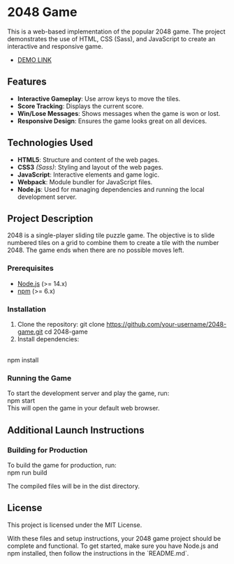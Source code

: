 # 2048 Game

<p>This is a web-based implementation of the popular 2048 game. The project demonstrates the use of HTML, CSS (Sass), and JavaScript to create an interactive and responsive game.</p>

- [DEMO LINK](https://pokhvalenkos.github.io/2048-game/)

## Features

- **Interactive Gameplay**: Use arrow keys to move the tiles.
- **Score Tracking**: Displays the current score.
- **Win/Lose Messages**: Shows messages when the game is won or lost.
- **Responsive Design**: Ensures the game looks great on all devices.

## Technologies Used

- **HTML5**: Structure and content of the web pages.
- **CSS3** _(Sass)_: Styling and layout of the web pages.
- **JavaScript**: Interactive elements and game logic.
- **Webpack**: Module bundler for JavaScript files.
- **Node.js**: Used for managing dependencies and running the local development server.

## Project Description

<p>2048 is a single-player sliding tile puzzle game. The objective is to slide numbered tiles on a grid to combine them to create a tile with the number 2048. The game ends when there are no possible moves left.</p>

### Prerequisites

- [Node.js](https://nodejs.org/) (>= 14.x)
- [npm](https://www.npmjs.com/) (>= 6.x)

### Installation

1. Clone the repository:
   git clone https://github.com/your-username/2048-game.git
   cd 2048-game
2. Install dependencies:
<br>
npm install
<h3>Running the Game</h3>
To start the development server and play the game, run:
<br>
npm start
<br>
This will open the game in your default web browser.
<h2>Additional Launch Instructions</h2>
<h3>Building for Production</h3>
To build the game for production, run:
<br>
npm run build
<p>The compiled files will be in the dist directory.</p>
<h2>License</h2>
This project is licensed under the MIT License.
<p>With these files and setup instructions, your 2048 game project should be complete and functional. To get started, make sure you have Node.js and npm installed, then follow the instructions in the `README.md`.</p>
